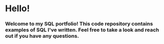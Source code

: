 # Hello!

### Welcome to my SQL portfolio! This code repository contains examples of SQL I've written. Feel free to take a look and reach out if you have any questions.
